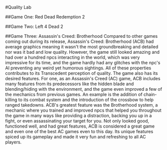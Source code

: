 #Quality Lab

##Game One: Red Dead Redemption 2


##Game Two: Left 4 Dead 2


##Game Three: Assassin's Creed: Brotherhood
  Compared to other games coming out during its release, Assassin's Creed: Brotherhood (ACB)
had average graphics meaning it wasn't the most groundbreaking and detailed nor was it bad 
and low quality. However, the game still looked amazing and had over a hundred npcs 
interacting in the world, which was very impressive for its time, and the game hardly had
any glitches with the npc's AI preventing any weird yet humorous sightings. All of these
properties contributes to its Transcedent perception of quality.
  The game also has its desired features. For one, as an Assassin's Creed (AC) game, ACB 
includes many features from its predecessors like the hidden blade and blending/hiding with 
the environment, and the game even improved a few of the mechanics from previous games. An 
example is the addition of chain-killing to its combat system and the introduction of
the crossbow to help ranged takedowns. ACB's greatest feature was the Brotherhood system,
a mechanic where you trained and improved npcs that helped you throughout the game in many
ways like providing a distraction, backing you up in a fight, or even assassinating your
target for you.
  Not only looked good, functioned well, and had great features, ACB is considered a 
great game and even one of the best AC games even to this day. Its unique features 
spiced up its gameplay and made it very fun and refreshing to all AC players.
